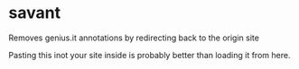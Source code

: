 # savant
Removes genius.it annotations by redirecting back to the origin site

Pasting this inot your site inside <script></script> is probably better than loading it from here.
